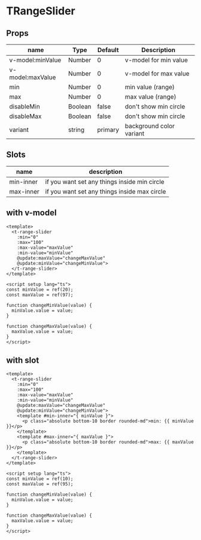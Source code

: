 # TRangeSlider

## Props

| name             | Type    | Default | Description              |
| ---------------- | ------- | ------- | ------------------------ |
| v-model:minValue | Number  | 0       | v-model for min value    |
| v-model:maxValue | Number  | 0       | v-model for max value    |
| min              | Number  | 0       | min value (range)        |
| max              | Number  | 0       | max value (range)        |
| disableMin       | Boolean | false   | don't show min circle    |
| disableMax       | Boolean | false   | don't show min circle    |
| variant          | string  | primary | background color variant |

## Slots

| name      | description                                  |
| --------- | -------------------------------------------- |
| min-inner | if you want set any things inside min circle |
| max-inner | if you want set any things inside max circle |

## with v-model

```vue
<template>
  <t-range-slider
    :min="0"
    :max="100"
    :max-value="maxValue"
    :min-value="minValue"
    @update:maxValue="changeMaxValue"
    @update:minValue="changeMinValue">
  </t-range-slider>
</template>

<script setup lang="ts">
const minValue = ref(20);
const maxValue = ref(97);

function changeMinValue(value) {
  minValue.value = value;
}

function changeMaxValue(value) {
  maxValue.value = value;
}
</script>
```

## with slot

```vue
<template>
  <t-range-slider
    :min="0"
    :max="100"
    :max-value="maxValue"
    :min-value="minValue"
    @update:maxValue="changeMaxValue"
    @update:minValue="changeMinValue">
    <template #min-inner="{ minValue }">
      <p class="absolute bottom-10 border rounded-md">min: {{ minValue }}</p>
    </template>
    <template #max-inner="{ maxValue }">
      <p class="absolute bottom-10 border rounded-md">max: {{ maxValue }}</p>
    </template>
  </t-range-slider>
</template>

<script setup lang="ts">
const minValue = ref(10);
const maxValue = ref(95);

function changeMinValue(value) {
  minValue.value = value;
}

function changeMaxValue(value) {
  maxValue.value = value;
}
</script>
```
